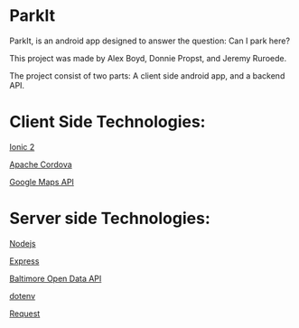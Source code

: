 # ParkIt

ParkIt, is an android app designed to answer the question: Can I park here?

This project was made by Alex Boyd, Donnie Propst, and Jeremy Ruroede.

The project consist of two parts: A client side android app, and a backend API.

# Client Side Technologies:

[Ionic 2][ionic]

[Apache Cordova][apache]

[Google Maps API][gmap]


# Server side Technologies:

[Nodejs][node]

[Express][exp]

[Baltimore Open Data API][bapi]

[dotenv][dev]

[Request][req]

[ionic]: http://ionicframework.com/
[apache]: https://cordova.apache.org/
[gmap]: https://developers.google.com/maps/documentation/javascript/

[dev]:https://www.npmjs.com/package/dotenv
[req]:https://www.npmjs.com/package/request
[bapi]: https://data.baltimorecity.gov/Neighborhoods/Residential-Parking-Permits/7egq-xgji/data

[exp]:https://expressjs.com/
[node]:https://nodejs.org/en/



